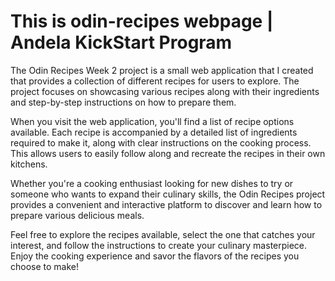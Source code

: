 # This is odin-recipes webpage | Andela KickStart Program
The Odin Recipes Week 2 project is a small web application that I created that provides a collection of different recipes for users to explore. The project focuses on showcasing various recipes along with their ingredients and step-by-step instructions on how to prepare them.

When you visit the web application, you'll find a list of recipe options available. Each recipe is accompanied by a detailed list of ingredients required to make it, along with clear instructions on the cooking process. This allows users to easily follow along and recreate the recipes in their own kitchens.

Whether you're a cooking enthusiast looking for new dishes to try or someone who wants to expand their culinary skills, the Odin Recipes project provides a convenient and interactive platform to discover and learn how to prepare various delicious meals.

Feel free to explore the recipes available, select the one that catches your interest, and follow the instructions to create your culinary masterpiece. Enjoy the cooking experience and savor the flavors of the recipes you choose to make!
